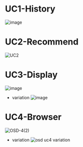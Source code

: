 # UC1-History
![image](https://user-images.githubusercontent.com/49024958/118120807-6b328b00-b42b-11eb-82ba-cfa8375dca87.png)

# UC2-Recommend
![UC2](https://user-images.githubusercontent.com/49024958/117532004-46e84000-b020-11eb-86e9-2420d775d76d.jpg)

# UC3-Display
![image](https://user-images.githubusercontent.com/55435898/118111390-96fb4400-b41e-11eb-9fbf-0e6e76cd2c86.png)
* variation
![image](https://user-images.githubusercontent.com/55435898/118111445-ab3f4100-b41e-11eb-9f23-768c2143aa7b.png)

# UC4-Browser
![OSD-4(2)](https://user-images.githubusercontent.com/55435898/117532035-74cd8480-b020-11eb-9516-b7a44481e83c.jpg)
* variation
![osd uc4 variation](https://user-images.githubusercontent.com/55435898/117681212-d3dff480-b1ec-11eb-8486-cbf193235518.jpg)
